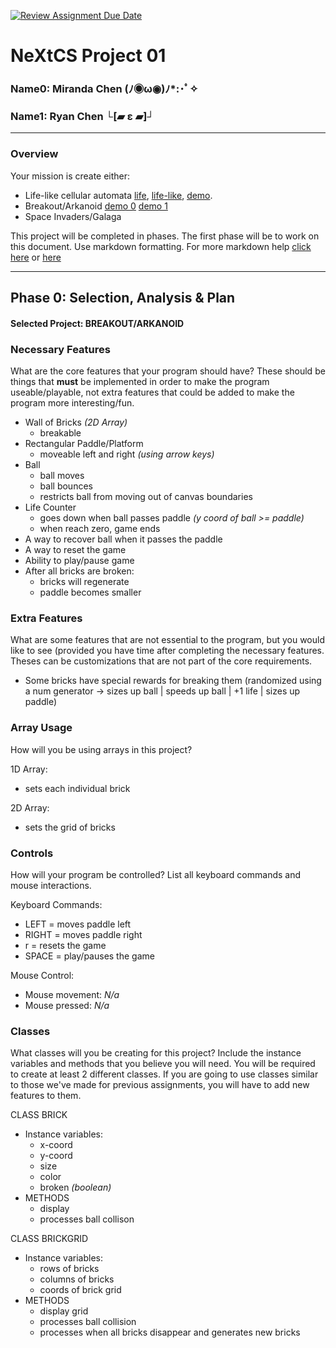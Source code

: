 [![Review Assignment Due Date](https://classroom.github.com/assets/deadline-readme-button-22041afd0340ce965d47ae6ef1cefeee28c7c493a6346c4f15d667ab976d596c.svg)](https://classroom.github.com/a/PX83n--N)
# NeXtCS Project 01
### Name0: Miranda Chen (ﾉ◉ω◉)ﾉ*:･ﾟ✧
### Name1: Ryan Chen └[▰ ε ▰]┘
---

### Overview
Your mission is create either:
- Life-like cellular automata [life](https://en.wikipedia.org/wiki/Conway%27s_Game_of_Life), [life-like](https://en.wikipedia.org/wiki/Life-like_cellular_automaton), [demo](https://www.netlogoweb.org/launch#https://www.netlogoweb.org/assets/modelslib/Sample%20Models/Computer%20Science/Cellular%20Automata/Life.nlogo).
- Breakout/Arkanoid [demo 0](https://elgoog.im/breakout/)  [demo 1](https://www.crazygames.com/game/atari-breakout)
- Space Invaders/Galaga

This project will be completed in phases. The first phase will be to work on this document. Use markdown formatting. For more markdown help [click here](https://github.com/adam-p/markdown-here/wiki/Markdown-Cheatsheet) or [here](https://docs.github.com/en/get-started/writing-on-github/getting-started-with-writing-and-formatting-on-github/basic-writing-and-formatting-syntax)


---

## Phase 0: Selection, Analysis & Plan

#### Selected Project: BREAKOUT/ARKANOID

### Necessary Features
What are the core features that your program should have? These should be things that __must__ be implemented in order to make the program useable/playable, not extra features that could be added to make the program more interesting/fun.

- Wall of Bricks *(2D Array)*
    - breakable
- Rectangular Paddle/Platform
    - moveable left and right *(using arrow keys)*
- Ball
    - ball moves 
    - ball bounces
    - restricts ball from moving out of canvas boundaries 
- Life Counter
    - goes down when ball passes paddle *(y coord of ball >= paddle)*
    - when reach zero, game ends 
- A way to recover ball when it passes the paddle
- A way to reset the game
- Ability to play/pause game
- After all bricks are broken:
    - bricks will regenerate
    - paddle becomes smaller

### Extra Features
What are some features that are not essential to the program, but you would like to see (provided you have time after completing the necessary features. Theses can be customizations that are not part of the core requirements.

- Some bricks have special rewards for breaking them (randomized using a num generator -> sizes up ball | speeds up ball | +1 life | sizes up paddle)

### Array Usage
How will you be using arrays in this project?

1D Array:
- sets each individual brick

2D Array:
- sets the grid of bricks 


### Controls
How will your program be controlled? List all keyboard commands and mouse interactions.

Keyboard Commands:
- LEFT = moves paddle left
- RIGHT = moves paddle right
- r = resets the game
- SPACE = play/pauses the game

Mouse Control: 
- Mouse movement: *N/a*
- Mouse pressed: *N/a*


### Classes
What classes will you be creating for this project? Include the instance variables and methods that you believe you will need. You will be required to create at least 2 different classes. If you are going to use classes similar to those we've made for previous assignments, you will have to add new features to them.

CLASS BRICK
- Instance variables:
  - x-coord
  - y-coord
  - size
  - color
  - broken *(boolean)*
- METHODS
  - display
  - processes ball collison

CLASS BRICKGRID
- Instance variables:
  - rows of bricks
  - columns of bricks
  - coords of brick grid
- METHODS
  - display grid
  - processes ball collision
  - processes when all bricks disappear and generates new bricks

